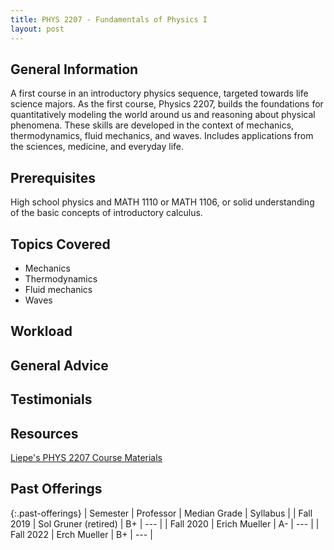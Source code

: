 ```yaml
---
title: PHYS 2207 - Fundamentals of Physics I
layout: post
---
```


<link rel="stylesheet" href="/main.css">

## General Information

A first course in an introductory physics sequence, targeted towards life science majors. As the first course, Physics 2207, builds the foundations for quantitatively modeling the world around us and reasoning about physical phenomena. These skills are developed in the context of mechanics, thermodynamics, fluid mechanics, and waves.  Includes applications from the sciences, medicine, and everyday life.

## Prerequisites

High school physics and MATH 1110 or MATH 1106, or solid understanding of the basic concepts of introductory calculus.

## Topics Covered

  -  Mechanics 
  -  Thermodynamics 
  -  Fluid mechanics 
  -  Waves

## Workload



## General Advice



## Testimonials

## Resources
[Liepe's PHYS 2207 Course Materials](https://www.classe.cornell.edu/~liepe/webpage/education2207.html)

## Past Offerings

{:.past-offerings}
| Semester | Professor | Median Grade | Syllabus |
| Fall 2019 | Sol Gruner (retired) | B+ | --- |
| Fall 2020 | Erich Mueller | A- | --- |
| Fall 2022 | Erch Mueller | B+ | --- |
